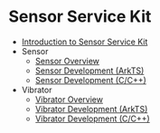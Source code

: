 # Sensor Service Kit<!--sensor-service-kit-->
<!--Kit: Sensor Service Kit-->
<!--Subsystem: Sensors-->
<!--Owner: @dilligencer-->
<!--Designer: @butterls-->
<!--Tester: @murphy84-->
<!--Adviser: @hu-zhiqiong-->

- [Introduction to Sensor Service Kit](sensorservice-kit-intro.md)
- Sensor<!--sensor-->
  - [Sensor Overview](sensor-overview.md)
  - [Sensor Development (ArkTS)](sensor-guidelines.md)
  - [Sensor Development (C/C++)](sensor-guidelines-capi.md)
- Vibrator<!--vibrator-->
  - [Vibrator Overview](vibrator-overview.md)
  - [Vibrator Development (ArkTS)](vibrator-guidelines.md)
  - [Vibrator Development (C/C++)](vibrator-guidelines-capi.md)
